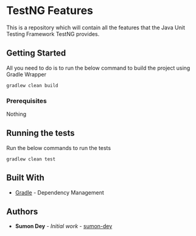# TestNG Features

This is a repository which will contain all the features that the Java Unit Testing Framework TestNG 
provides. 

## Getting Started

All you need to do is to run the below command to build the project using Gradle Wrapper

```
gradlew clean build
```

### Prerequisites

Nothing


## Running the tests

Run the below commands to run the tests

```
gradlew clean test
```


## Built With

* [Gradle](https://gradle.org/) - Dependency Management



## Authors

* **Sumon Dey** - *Initial work* - [sumon-dey](https://github.com/sumon-dey)






